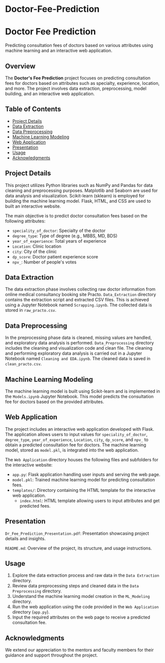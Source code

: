 # Doctor-Fee-Prediction

# Doctor Fee Prediction

Predicting consultation fees of doctors based on various attributes using machine learning and an interactive web application.

## Overview

The **Doctor's Fee Prediction** project focuses on predicting consultation fees for doctors based on attributes such as specialty, experience, location, and more. The project involves data extraction, preprocessing, model building, and an interactive web application.

## Table of Contents

- [Project Details](#project-details)
- [Data Extraction](#data-extraction)
- [Data Preprocessing](#data-preprocessing)
- [Machine Learning Modeling](#machine-learning-modeling)
- [Web Application](#web-application)
- [Presentation](#presentation)
- [Usage](#usage)
- [Acknowledgments](#acknowledgments)

## Project Details

This project utilizes Python libraries such as NumPy and Pandas for data cleaning and preprocessing purposes. Matplotlib and Seaborn are used for data analysis and visualization. Scikit-learn (sklearn) is employed for building the machine learning model. Flask, HTML, and CSS are used to built an interactive website.

The main objective is to predict doctor consultation fees based on the following attributes:

- `speciality_of_doctor`: Specialty of the doctor
- `degree_type`: Type of degree (e.g., MBBS, MD, BDS)
- `year_of_experience`: Total years of experience
- `Location`: Clinic location
- `city`: City of the clinic
- `dp_score`: Doctor patient experience score
- `npv_`: Number of people's votes

## Data Extraction

The data extraction phase involves collecting raw doctor information from online medical consultancy booking site Practo. 
`Data_Extraction` directory contains the extraction script and extracted CSV files. This is achieved using a Jupyter Notebook named `Scrapping.ipynb`. The collected data is stored in `raw_practo.csv`.

## Data Preprocessing

In the preprocessing phase data is cleaned, missing values are handled, and exploratory data analysis is performed. `Data_Preprocessing` directory includes the cleaning and visualization code and clean file. The cleaning and performing exploratory data analysis is carried out in a Jupyter Notebook named `Cleaning and EDA.ipynb`.  The cleaned data is saved in `clean_practo.csv`.

## Machine Learning Modeling

The machine learning model is built using Scikit-learn and is implemented in the `Models.ipynb` Jupyter Notebook. This model predicts the consultation fee for doctors based on the provided attributes.

## Web Application

The project includes an interactive web application developed with Flask. The application allows users to input values for `speciality_of_doctor`, `degree_type`, `year_of_experience`, `Location`, `city`, `dp_score`, and `npv_` to obtain a predicted consultation fee for doctors. The machine learning model, stored as `model.pkl`, is integrated into the web application.

The `Web Application` directory houses the following files and subfolders for the interactive website:
- `app.py`: Flask application handling user inputs and serving the web page.
- `model.pkl`: Trained machine learning model for predicting consultation fees.
- `templates/`: Directory containing the HTML template for the interactive web application.
  - `index.html`: HTML template allowing users to input attributes and get predicted fees.

## Presentation

`Dr_Fee_Prediction_Presentation.pdf`: Presentation showcasing project details and insights.

`README.md`: Overview of the project, its structure, and usage instructions.

## Usage

1. Explore the data extraction process and raw data in the `Data Extraction` directory.
2. Review data preprocessing steps and cleaned data in the `Data Preprocessing` directory.
3. Understand the machine learning model creation in the `ML_Modeling` directory.
4. Run the web application using the code provided in the `Web Application` directory (`app.py`).
5. Input the required attributes on the web page to receive a predicted consultation fee.

## Acknowledgments

We extend our appreciation to the mentors and faculty members for their guidance and support throughout the project.
